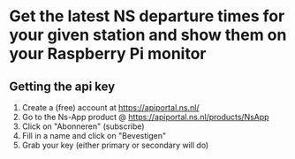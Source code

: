 # Get the latest NS departure times for your given station and show them on your Raspberry Pi monitor

## Getting the api key
1. Create a (free) account at https://apiportal.ns.nl/
2. Go to the Ns-App product @ https://apiportal.ns.nl/products/NsApp
3. Click on "Abonneren" (subscribe)
4. Fill in a name and click on "Bevestigen"
5. Grab your key (either primary or secondary will do)
